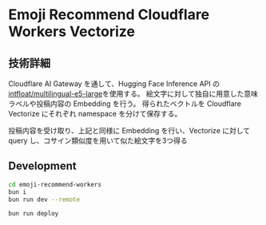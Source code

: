# Emoji Recommend Cloudflare Workers Vectorize

## 技術詳細

Cloudflare AI Gateway を通して、Hugging Face Inference API の[intfloat/multilingual-e5-large](https://huggingface.co/intfloat/multilingual-e5-large)を使用する。
絵文字に対して独自に用意した意味ラベルや投稿内容の Embedding を行う。
得られたベクトルを Cloudflare Vectorize にそれぞれ namespace を分けて保存する。

投稿内容を受け取り、上記と同様に Embedding を行い、Vectorize に対して query し、コサイン類似度を用いて似た絵文字を3つ得る

## Development

``` bash
cd emoji-recommend-workers
bun i
bun run dev --remote
```

``` bash
bun run deploy
```

